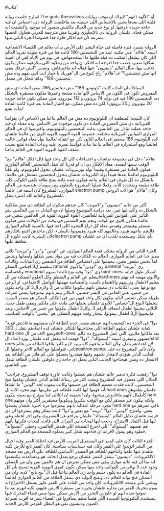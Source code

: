 #كتاب

امبارح خلصت رواية The gods themselves أو "الألهة ذاتهم" لإيزاك ازيموف، روايات قليلة اللى بعدها بحس بالإحساس اللى حسيته بعد ماخلصت الرواية دي، احساس ان فيه حاجة جديدة عرفتها، او نوع جديد من الخيال ماكنتش متصور انه موجود واكتشفت انه ممكن فجأة. علشان الرواية دي بالإنجليزي وتقريبا مش مترجمة للعربي هحاول الخصها بسرعة لأن فيه أفكار حلوة جدا خصوصا الجزء التاني منها.

الرواية بتسرد فترة فاصلة فى حياة البشر على الأرض بدأت بعالم فى الكيمياء الاشعاعية اسمه "هالام" علي مكتبه عينة من التنجستين-186 كانت هنا من فترة طويلة تقريبا العالم اللى كان بيشغل المكتب ده قبله طلبها ما استخدمهاش، فى يوم من الايام لقي ان العينة شكلها متغير، غضب جدا لدرجة انه افتكر ان واحد من زملاؤه اللى بيكرهوه ممكن يكون تلاعب بيها، سأل العالم "دنيسون" عنها فقاله انه ماغيرهاش، وبعدين "ايش عرفك يعني انها مش تنجستين؟" ف"هالام" راح كنوع من ال"هوريك يا حمار انت انني بفهم وده مش تنجستين-186" وداها تتحلل فى معمل.

المفاجأة ان المادة كانت "بلوتونيو-186" مش تنجستين186، يعني المادة دي مش المفروض تكون فى الكون من الاساس لأنها مادة مشعة وعمرها متكون مستقرة بالشكل ده، التنجستين 186 فيه فى نواته 74 بروتون و 112 نيوترون، مش ممكن تكون حاجة حولت 20 نيوترون ل20 بروتون؟ لكن ده مش ممكن، مع اختبار المادة بعد فترة كانت المادة بدأت تشع!

كان النتيجة المنطقية ان البلوتونيوم ده مش من العالم بتاعنا من الاساس لان بقوانينا الفيزيائية دي مش المفروض المادة دي تكون موجودة من الاساس، وده معناه ان فيه حاجة عملت تبادل بين العالمين، بدلت التنجستين بالبلوتونيوم، وافترضوا ان فى العالم الموازي القوانين الفيزيائية مختلفة، خصوصا القوة النووية القوية اقوي من عالمنا علشان كده البلوتنيوم 186 مستقر فى العالم التاني لكن مع انتقاله لعالمنا نقل معاه قوانين عالمه لعالمنا ومع استمراره فى العالم بتاعنا بدأت قوانيننا تسري عليه وبدأت المادة تشع بسبب ضعف القوة النووية القوية فى العالم بتاعنا.

"هالام" دخل فى مجموعة نقاشات و اجتماعات كان كل واحد فيها قال افكار "هالام" مع الوقت نسبها لنفسه، مفاد الافكار دي ان لو قدرنا اننا ننقل التنجستين للعالم الماوزي هيكون المادة غير مستقرة وهتيدأ تولد بوزيترونات علشان تتحول لبلوتونيوم، ولو نقلنا البلوتونيوم لعالمنا بعدها هيبدأ يولد الكترونات علشان يتحول لتنجستين مستقل فى عالمنا، بالشكل ده كل طرف فى العالم بتاعه هيكون عنده مادة بتنتج طاقة تكفى الكوكب كله، طاقة نظيفة ومتجددة للأبد، وفعلا عملوا المشروع بالتعاون مع رسومات هندسية من العالم الموازي، المشروع كان اسمه فى عالمنا electron pump وكان "هالام" هو الاب الروحي للمشروع والعالم كله اعتبره بطل.

أكتر من عالم "دنيسون" و"لامونت" كان عندهم شكوك ان الطاقة دي مش ملائكية بالشكل ده واكيد ليها ثمن، بعد دراسة الموضوع وصلوا ان مع التبادل ده بين العالمين بيتم التأثير على القوانين الفيزيائية للعالمين، القوة النووية القوية فى العالمين بتتغير، فى عالمنا هتكون اقوي مع الوقت ونجم بجم الشمس فى وقت من الاوقات مش هيكون مستقر وهينفجر وهيدمر معاه كل ذراع المجرة اللى احنا فيها، بالنسبة للعالم الموازي فالنجم بتاعهم هيبرد وعالمهم كله هيبرد وهيموتوا بالبطىء، لكن ماحدش اقتنع بافكارهم لأن البشرية كانت عاوزة الelectron pump بأي شكل ومستعدة تكذب أي حد علشان تحافظ عليها.

الجزء التاني من الرواية بيحكي قصة العالم الموازي، عن "اودين" و"دوا" و"تيريت" ثلاثي مميز جدا فى العالم الموازي، العالم ده الكائنات فيه من مواد بتغير شكلها ولمعانها وبتنبض لما بتحس بشعور معين، بيعيشوا على امتصاص الطاقة من الشمس زي النباتات، وكائنات بتنقسم ل3 اجناس، المفكر rational زي "اودين" والأبوي parental زي "تيريت" والحساسة emotional زي "دوا" وفيه نوع ثالث اسمهم hard-ones، المفكر طول حياته بيتعلم عن العالم و المنطق وكل العلوم الممكنة من الhard-ones والأبوي مهمته انه يهتم بتعليم الاطفال وتربيتهم والاهتمام بالبيت، والحساسة مهمتها التواصل الاجتماعي، او الرغي مع نوعها يعني، الكائنات دي بتعيش بانهم بيكونوا عائلات من 3 ولازم ال3 كل واحد يكون من جنس، علي العكس من البشر جنسين، التكاثر بيتم بأنهم بيمتزجوا ببعض لفترات طويلة ممكن تستمر لأيام، بيكون لكل واحد فيهم دور فى التكاثر، المفكر هو مصدر البذرة، بتحملها النوع ال"حساس" للأبوي علشان يحملها فى مادته علي ماتكبر وتبقي طفل جديد، الثلاثي بيجيبوا اطفال اصعاف الرقم 3، وكل3 اطفال بيكونوا من جنس من الاجناس، وبعد مابيجيبوا ال3 اطفال بيموتوا، بيختار وقت موتهم المفكر، هو "بيحس" بالوقت المناسب.

"دوا" فى الجزء ده اكتشفت انهم عندهم مصدر جديد للطاقة لأن سمشهم ماعادتش قوية كفاية علشان تديلهم الطاقة اللي محتاجينها للتكاثر علشان كده اعدادهم بتقل ل 300 hard-one وبضع الاف من الsoft-ones، بعد ماكانوا ملايين، اللي عمل المشروع ده عالم مشهور وعبقري اسمه "ايستوالد"، "دوا" فهمت انه بيعمل كده علشان يوزد اعداد الhard ones لان اعدادهم بتقل، ولأن العالم بتاعهم كله بيبرد لازم كانوا يلاقوا الطاقة من عالم تاني، فتواصلوا مع العالم الاخر وعملوا الpositron pump، ولأن تأثير المشروع ده على الجانب التاني هيؤدي لانفجار نجمهم وقتها هيقدروا يحصلوا على كم هائل من الطاقة بعد الانفجار ده ومش هيحتاجوا الجانب التاني يعمل اي حاجة زي دلوقتي علشان الطاقة تتنقل بين العالمين.

"دوا" رفضت فكرة تدمير عالم علشان هم يعيشوا وكانت عاوزة توقف المشروع، فراحت المكان اللى معمول فيه المشروع وبعتت اكتر من رسالة للعالم التاني علشان يوقفوا ضخ التنجستين، كانت فقدت معظم الطاقة في جسمها وكانت بتموت لحد "اودين" ما انقذها بأنه فهمها انها كانت غلطانة فى نظريتها انهم مجرد الات للhard ones علشان يعلموهم كأطفال لأنهم ماعادوش بينجبوا، وان الحقيقة ان الثلاثي لما بيمتزج مع بعضه بيكون hard one ولكنه بيكون غير مستقر لكن مع الوقت بيكبروا وبيكونوا مستقرين أكتر وان موتهم مجرد مرحلة انتقالية بأنهم بيمتزجوا مرة أخيرة علشان يفضلوا hard one باقي عمرهم مع بعض، وامتزج "اودين" "دوا" "تريت" مع بعض و"دوا" كانت بتفكر وهم بيمتزجوا ان دي فرصة علشان تقابل العالم "ايستوالد" علشان يتراجع عن المشروع، وفى اخر لحظة وعي ليها قبل اكتمال الامتزاج، رجعت ليها لمحات من المرات اللي فاتت، لمحات فكرتها بأنهم هم نفسهم "ايستوالد" اللي اخترع المضخة اللي هتدمر العالمين، وخطي "ايستوالد" خطوة وهو بيقول لأقرانه ان قدامهم شغل كتير يعملوه للمضخة مع العالم الموازي.

الجزء الثالث كان علي القمر فى المستقبل القريب للأرض فيه احتللنا القمر وفيه اجيال من البشر اتولدوا علي القمر وكان فيه حساسيات سياسية، كان القمر تابع للأرض لكنه متقدم عنها علميا وانتاجهم للطاقة هو المصدر الأساسي للطاقة علي الارض بعد مضخة الالكترونات، "دنيسون" بيتنقل للقمر علشان يرجع يعمل ابحاثه، هو ومساعدته بيكتشفوا انه بما ان فيه عالم موازي يبقي مش ممكن نفترض ان هم عالمين بس وان من الممكن وجود عدد لا نهائي من العوالم، واحد منها ممكن تكون القوي النووية القوية تسمح بأن كل المادة فى العالم ده تكون جسم واحد زي العالم بتاعنا قبل ال"بيج بانج" كده، وان من الممكن فتح بوابة للعالم ده، وبفتح البوابة دي بتتنقل الطاقة من العالم الموازي لعالمنا وبتلغي تأثير مضخة الالكترونات، كان واحد من القادة علي القمر عاوز يستغل الاختراع انه يقوم بتحريك القمر من مداره علشان يحرره من سيطرة الارض عليهم، لكنه انهزم بعد ما صوتوا ضده انهم لو عاوزين التحرر من الارض ممكن يبنوا سفن فضاء المحرك فيها بيستخدم التكنولوجيا الجديدة اللي هتساعدهم يسافروا فى الفضاء بسرعة اقرب لسرعة الضوء, ودنيسون بقي هو البطل القومي للأرض الجديد.
